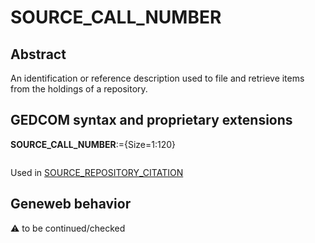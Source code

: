 ﻿# SOURCE_CALL_NUMBER
## Abstract
An identification or reference description used to file and retrieve items from the holdings of a
repository.


## GEDCOM syntax and proprietary extensions

**SOURCE_CALL_NUMBER**:={Size=1:120}
<pre>
</pre>
Used in <a href=Ged.SOURCE_REPOSITORY_CITATION.md>SOURCE_REPOSITORY_CITATION</a><br />


## Geneweb behavior



:warning: to be continued/checked

